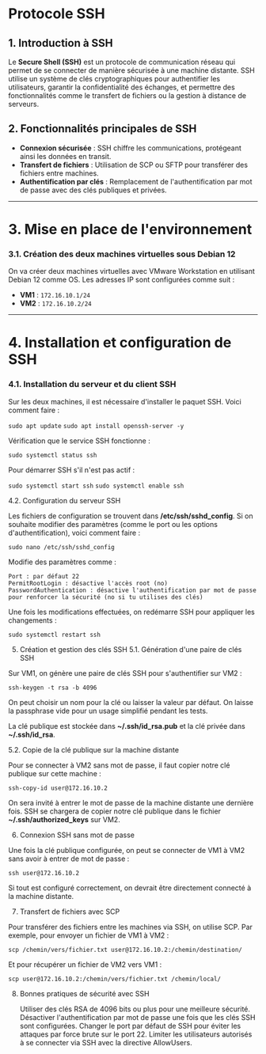 # Protocole SSH

## 1. Introduction à SSH

Le **Secure Shell (SSH)** est un protocole de communication réseau qui permet de se connecter de manière sécurisée à une machine distante. SSH utilise un système de clés cryptographiques pour authentifier les utilisateurs, garantir la confidentialité des échanges, et permettre des fonctionnalités comme le transfert de fichiers ou la gestion à distance de serveurs.

## 2. Fonctionnalités principales de SSH

- **Connexion sécurisée** : SSH chiffre les communications, protégeant ainsi les données en transit.
- **Transfert de fichiers** : Utilisation de SCP ou SFTP pour transférer des fichiers entre machines.
- **Authentification par clés** : Remplacement de l'authentification par mot de passe avec des clés publiques et privées.

---

# 3. Mise en place de l'environnement

### 3.1. Création des deux machines virtuelles sous Debian 12

On va créer deux machines virtuelles avec VMware Workstation en utilisant Debian 12 comme OS. Les adresses IP sont configurées comme suit :

- **VM1** : `172.16.10.1/24`
- **VM2** : `172.16.10.2/24`

---

# 4. Installation et configuration de SSH

### 4.1. Installation du serveur et du client SSH

Sur les deux machines, il est nécessaire d'installer le paquet SSH. Voici comment faire :


``sudo apt update``
``sudo apt install openssh-server -y``

Vérification que le service SSH fonctionne :

``sudo systemctl status ssh``

Pour démarrer SSH s'il n'est pas actif :

``sudo systemctl start ssh``
``sudo systemctl enable ssh``

4.2. Configuration du serveur SSH

Les fichiers de configuration se trouvent dans **/etc/ssh/sshd_config**. Si on souhaite modifier des paramètres (comme le port ou les options d'authentification), voici comment faire :

``sudo nano /etc/ssh/sshd_config``

Modifie des paramètres comme :

    Port : par défaut 22
    PermitRootLogin : désactive l'accès root (no)
    PasswordAuthentication : désactive l'authentification par mot de passe pour renforcer la sécurité (no si tu utilises des clés)

Une fois les modifications effectuées, on redémarre SSH pour appliquer les changements :

``sudo systemctl restart ssh``

5. Création et gestion des clés SSH
5.1. Génération d'une paire de clés SSH

Sur VM1, on génère une paire de clés SSH pour s'authentifier sur VM2 :

``ssh-keygen -t rsa -b 4096``

On peut choisir un nom pour la clé ou laisser la valeur par défaut. On laisse la passphrase vide pour un usage simplifié pendant les tests.

La clé publique est stockée dans **~/.ssh/id_rsa.pub** et la clé privée dans **~/.ssh/id_rsa**.

5.2. Copie de la clé publique sur la machine distante

Pour se connecter à VM2 sans mot de passe, il faut copier notre clé publique sur cette machine :

``ssh-copy-id user@172.16.10.2``

On sera invité à entrer le mot de passe de la machine distante une dernière fois. SSH se chargera de copier notre clé publique dans le fichier **~/.ssh/authorized_keys** sur VM2.

6. Connexion SSH sans mot de passe

Une fois la clé publique configurée, on peut se connecter de VM1 à VM2 sans avoir à entrer de mot de passe :

``ssh user@172.16.10.2``

Si tout est configuré correctement, on devrait être directement connecté à la machine distante.

7. Transfert de fichiers avec SCP

Pour transférer des fichiers entre les machines via SSH, on utilise SCP. Par exemple, pour envoyer un fichier de VM1 à VM2 :

``scp /chemin/vers/fichier.txt user@172.16.10.2:/chemin/destination/``

Et pour récupérer un fichier de VM2 vers VM1 :

``scp user@172.16.10.2:/chemin/vers/fichier.txt /chemin/local/``

8. Bonnes pratiques de sécurité avec SSH

    Utiliser des clés RSA de 4096 bits ou plus pour une meilleure sécurité.
    Désactiver l'authentification par mot de passe une fois que les clés SSH sont configurées.
    Changer le port par défaut de SSH pour éviter les attaques par force brute sur le port 22.
    Limiter les utilisateurs autorisés à se connecter via SSH avec la directive AllowUsers.
